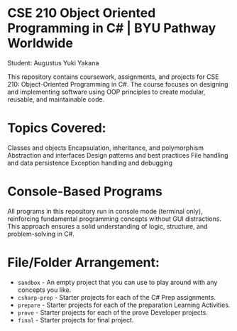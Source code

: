 # CSE 210 Object Oriented Programming in C# | BYU Pathway Worldwide
Student: Augustus Yuki Yakana

This repository contains coursework, assignments, and projects
for CSE 210: Object-Oriented Programming in C#. The course
focuses on designing and implementing software using OOP 
principles to create modular, reusable, and maintainable code.

# Topics Covered:
Classes and objects
Encapsulation, inheritance, and polymorphism
Abstraction and interfaces
Design patterns and best practices
File handling and data persistence
Exception handling and debugging

# Console-Based Programs
All programs in this repository run in console mode (terminal only), 
reinforcing fundamental programming concepts without GUI distractions. 
This approach ensures a solid understanding of logic, structure, and 
problem-solving in C#.

# File/Folder Arrangement:

* `sandbox` - An empty project that you can use to play around with any concepts you like.
* `csharp-prep` - Starter projects for each of the C# Prep assignments.
* `prepare` - Starter projects for each of the preparation Learning Activities.
* `prove` - Starter projects for each of the prove Developer projects.
* `final` - Starter projects for final project.


